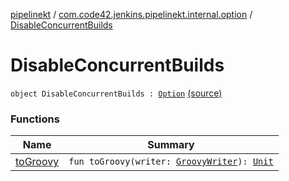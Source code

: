 [pipelinekt](../../index.md) / [com.code42.jenkins.pipelinekt.internal.option](../index.md) / [DisableConcurrentBuilds](./index.md)

# DisableConcurrentBuilds

`object DisableConcurrentBuilds : `[`Option`](../../com.code42.jenkins.pipelinekt.core/-option.md) [(source)](https://github.com/code42/pipelinekt/tree/master/internal/src/main/kotlin/com/code42/jenkins/pipelinekt/internal/option/DisableConcurrentBuilds.kt#L6)

### Functions

| Name | Summary |
|---|---|
| [toGroovy](to-groovy.md) | `fun toGroovy(writer: `[`GroovyWriter`](../../com.code42.jenkins.pipelinekt.core.writer/-groovy-writer/index.md)`): `[`Unit`](https://kotlinlang.org/api/latest/jvm/stdlib/kotlin/-unit/index.html) |
